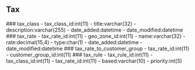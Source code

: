 ## Tax

<a name='tax_class'/>
### tax_class
- tax_class_id:int(11)
- title:varchar(32)
- description:varchar(255)
- date_added:datetime
- date_modified:datetime

<a name='tax_rate'/>
### tax_rate
- tax_rate_id:int(11)
- geo_zone_id:int(11)
- name:varchar(32)
- rate:decimal(15,4)
- type:char(1)
- date_added:datetime
- date_modified:datetime

<a name='tax_rate_to_customer_group'/>
### tax_rate_to_customer_group
- tax_rate_id:int(11)
- customer_group_id:int(11)

<a name='tax_rule'/>
### tax_rule
- tax_rule_id:int(11)
- tax_class_id:int(11)
- tax_rate_id:int(11)
- based:varchar(10)
- priority:int(5)